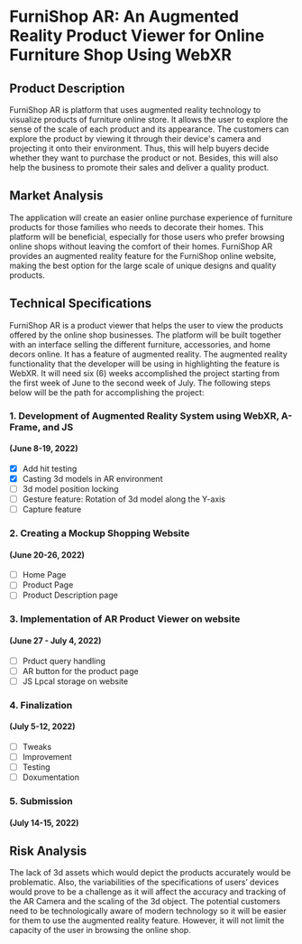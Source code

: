 # FurniShop AR: An Augmented Reality Product  Viewer for Online Furniture Shop Using WebXR

## Product Description

FurniShop AR is platform that uses augmented reality technology to visualize products of furniture online store. It allows the user to explore the sense of the scale of each product and its appearance. The customers can explore the product by viewing it through their device's camera and projecting it onto their environment. Thus, this will help buyers decide whether they want to purchase the product or not. Besides, this will also help the business to promote their sales and deliver a quality product.

## Market Analysis

The application will create an easier online purchase experience of furniture products for those families who needs to decorate their homes. This platform will be beneficial, especially for those users who prefer browsing online shops without leaving the comfort of their homes. FurniShop AR provides an augmented reality feature for the FurniShop online website, making the best option for the large scale of unique designs and quality products.

## Technical Specifications

FurniShop AR is a product viewer that helps the user to view the products offered by the online shop businesses. The platform will be built together with an interface selling the different furniture, accessories, and home decors online. It has a feature of augmented reality. The augmented reality functionality that the developer will be using in highlighting the feature is WebXR. It will need six (6) weeks accomplished the project starting from the first week of June to the second week of July. The following steps below will be the path for accomplishing the project:

### 1. Development of Augmented Reality System using WebXR, A-Frame, and JS
#### (June 8-19, 2022)
- [x] Add hit testing
- [x] Casting 3d models in AR environment
- [ ] 3d model position locking
- [ ] Gesture feature: Rotation of 3d model along the Y-axis
- [ ] Capture feature

### 2. Creating a Mockup Shopping Website
#### (June 20-26, 2022)
- [ ] Home Page
- [ ] Product Page
- [ ] Product Description page

### 3. Implementation of AR Product Viewer on website
#### (June 27 - July 4, 2022)
- [ ] Prduct query handling
- [ ] AR button for the product page
- [ ] JS Lpcal storage on website

### 4. Finalization 
#### (July 5-12, 2022)
- [ ] Tweaks
- [ ] Improvement
- [ ] Testing 
- [ ] Doxumentation

### 5. Submission
#### (July 14-15, 2022)
## Risk Analysis

The lack of 3d assets which would depict the products accurately would be problematic. Also, the variabilities of the specifications of users’ devices would prove to be a challenge as it will affect the accuracy and tracking of the AR Camera and the scaling of the 3d object. The potential customers need to be technologically aware of modern technology so it will be easier for them to use the augmented reality feature. However, it will not limit the capacity of the user in browsing the online shop.
